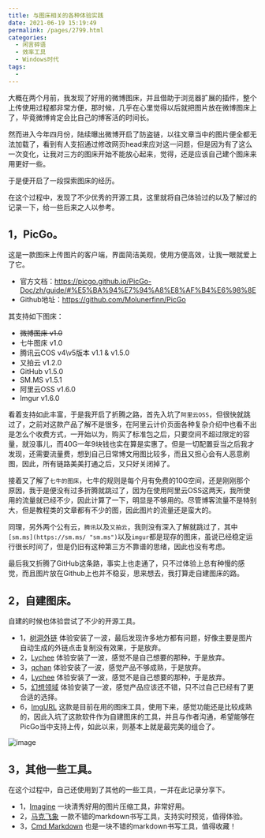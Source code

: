 ```yaml
---
title: 与图床相关的各种体验实践
date: 2021-06-19 15:19:49
permalink: /pages/2799.html
categories:
  - 闲言碎语
  - 效率工具
  - Windows时代
tags:
  - 
---
```


大概在两个月前，我发现了好用的微博图床，并且借助于浏览器扩展的插件，整个上传使用过程都非常方便，那时候，几乎在心里觉得以后就把图片放在微博图床上了，毕竟微博肯定会比自己的博客活的时间长。

然而进入今年四月份，陆续曝出微博开启了防盗链，以往文章当中的图片便全都无法加载了，看到有人支招通过修改网页head来应对这一问题，但是因为有了这么一次变化，让我对三方的图床开始不能放心起来，觉得，还是应该自己建个图床来用更好一些。

于是便开启了一段探索图床的经历。

在这个过程中，发现了不少优秀的开源工具，这里就将自己体验过的以及了解过的记录一下，给一些后来之人以参考。

## 1，PicGo。

这是一款图床上传图片的客户端，界面简洁美观，使用方便高效，让我一眼就爱上了它。

- 官方文档：https://picgo.github.io/PicGo-Doc/zh/guide/#%E5%BA%94%E7%94%A8%E8%AF%B4%E6%98%8E
- Github地址：https://github.com/Molunerfinn/PicGo

其支持如下图床：

- ~~微博图床 v1.0~~
- 七牛图床 v1.0
- 腾讯云COS v4\v5版本 v1.1 & v1.5.0
- 又拍云 v1.2.0
- GitHub v1.5.0
- SM.MS v1.5.1
- 阿里云OSS v1.6.0
- Imgur v1.6.0

看着支持如此丰富，于是我开启了折腾之路，首先入坑了`阿里云OSS`，但很快就跳过了，之前对这款产品了解不是很多，在阿里云计价页面各种复杂介绍中也看不出是怎么个收费方式，一开始以为，购买了标准包之后，只要空间不超过限定的容量，就没事儿，而40G一年9块钱也实在算是实惠了。但是一切配置妥当之后我才发现，还需要流量费，想到自己日常博文用图比较多，而且又担心会有人恶意刷图，因此，所有链路美美打通之后，又只好关闭掉了。

接着又了解了`七牛的图床`，七牛的规则是每个月有免费的10G空间，还是刚刚那个原因，我于是便没有过多折腾就跳过了，因为在使用阿里云OSS这两天，我所使用的流量就已经不少，因此计算了一下，明显是不够用的。尽管博客流量不是特别大，但是教程类的文章都有不少的图，因此图片的流量还是蛮大的。

同理，另外两个公有云，`腾讯`以及`又拍云`，我则没有深入了解就跳过了，其中`[sm.ms](https://sm.ms/ "sm.ms")`以及`imgur`都是现存的图床，虽说已经稳定运行很长时间了，但是仍旧有这种第三方不靠谱的思绪，因此也没有考虑。

最后我又折腾了GitHub这条路，事实上也走通了，只不过体验上总有种慢的感觉，而且图片放在Github上也并不稳妥，思来想去，我打算走自建图床的路。

## 2，自建图床。

自建的时候也体验尝试了不少的开源工具。

- 1，[树洞外链](https://yun.aoaoao.me/)
  体验安装了一波，最后发现许多地方都有问题，好像主要是图片自动生成的外链点击复制没有效果，于是放弃。
- 2，[Lychee](https://github.com/LycheeOrg/Lychee)
  体验安装了一波，感觉不是自己想要的那种，于是放弃。
- 3，[qchan](https://github.com/qakcn/qchan)
  体验安装了一波，感觉产品不够成熟，于是放弃。
- 4，[Lychee](https://github.com/electerious/Lychee)
  体验安装了一波，感觉不是自己想要的那种，于是放弃。
- 5，[幻想领域](https://github.com/iAJue/Fantasy-field)
  体验安装了一波，感觉产品应该还不错，只不过自己已经有了更合适的选择。
- 6，[ImgURL](https://doc.xiaoz.me/#/imgurl2/)
  这款是目前在用的图床工具，使用下来，感觉功能还是比较成熟的，因此入坑了这款软件作为自建图床的工具，并且与作者沟通，希望能够在PicGo当中支持上传，如此以来，则基本上就是最完美的组合了。

![image](http://t.eryajf.net/imgs/2021/09/10330b0e82b20080.jpg)

## 3，其他一些工具。

在这个过程中，自己还使用到了其他的一些工具，一并在此记录分享下。

- 1，[Imagine](https://github.com/meowtec/Imagine)
  一块清秀好用的图片压缩工具，非常好用。
- 2，[马克飞象](https://maxiang.io/)
  一款不错的markdown书写工具，支持实时预览，值得体验。
- 3，[Cmd Markdown](https://www.zybuluo.com/cmd/)
  也是一块不错的markdown书写工具，值得收藏！
